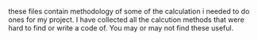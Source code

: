 these files contain methodology of some of the calculation i needed to do ones for my project. I have collected all the calcution methods that were hard to find or write a code of. You may or may not find these useful.
